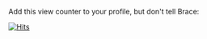 Add this view counter to your profile, but don't tell Brace:

[![Hits](https://www.sproul.dev/api/gh-viewer)](https://www.sproul.dev/api/gh-viewer)
